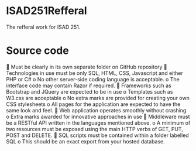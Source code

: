 # ISAD251Refferal
The refferal work for ISAD 251.

# Source code
 Must be clearly in its own separate folder on GitHub repository
 Technologies in use must be only SQL, HTML, CSS, Javascript and either PHP or C#
o No other server-side coding language is acceptable.
o The interface code may contain Razor if required.
 Frameworks such as Bootstrap and JQuery are expected to be in use
o Templates such as W3.css are acceptable
o No extra marks are provided for creating your own CSS stylesheets
o All pages for the application are expected to have the same look and feel.
 Web application operates smoothly without crashing
o Extra marks awarded for innovative approaches in use
 Middleware must be a RESTful API written in the languages mentioned above.
o A minimum of two resources must be exposed using the main HTTP
verbs of GET, PUT, POST and DELETE.
 SQL scripts must be contained within a folder labelled SQL
o This should be an exact export from your hosted database.
